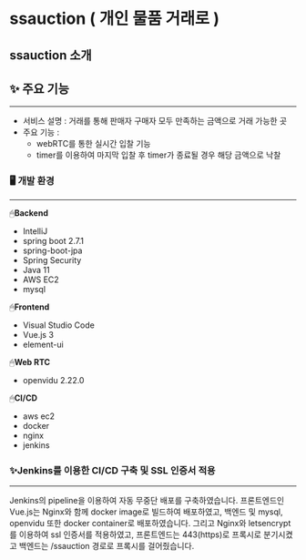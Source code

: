 
# ssauction ( 개인 물품 거래로  )

## ssauction 소개


## ✨ 주요 기능

---

- 서비스 설명 : 거래를 통해 판매자 구매자 모두 만족하는 금액으로 거래 가능한 곳
- 주요 기능 :
  - webRTC를 통한 실시간 입찰 기능
  - timer를 이용하여 마지막 입찰 후 timer가 종료될 경우 해당 금액으로 낙찰


### 🖥️ 개발 환경

---

🖱**Backend**

- IntelliJ
- spring boot 2.7.1
- spring-boot-jpa
- Spring Security
- Java 11
- AWS EC2
- mysql

🖱**Frontend**

- Visual Studio Code
- Vue.js 3
- element-ui

🖱**Web RTC**

- openvidu 2.22.0


🖱**CI/CD**

- aws ec2
- docker
- nginx
- jenkins


### ✨Jenkins를 이용한 CI/CD 구축 및 SSL 인증서 적용

---

Jenkins의 pipeline을 이용하여 자동 무중단 배포를 구축하였습니다. 
프론트엔드인 Vue.js는 Nginx와 함께 docker image로 빌드하여 배포하였고, 백엔드 및 mysql, openvidu 또한 docker container로 배포하였습니다. 그리고 Nginx와 letsencrypt를 이용하여 ssl 인증서를 적용하였고, 프론트엔드는 443(https)로 프록시로 분기시켰고 백엔드는 /ssauction 경로로 프록시를 걸어줬습니다.

